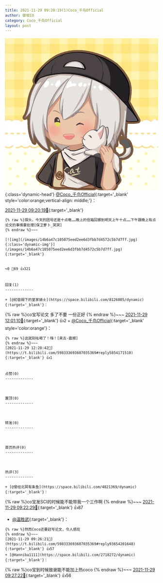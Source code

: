 ```yaml
---
title: 2021-11-29 09:20:19(1)Coco_千鸟Official
author: 御坂IO
category: Coco_千鸟Official
layout: post
---
```


![img](/images/85e485bc0dbd0cde4d15f24d7cffe9704618ad10.jpg){:class='dynamic-head'}
[@Coco_千鸟Official](https://space.bilibili.com/1891728206/dynamic){:target='_blank' style='color:orange;vertical-align: middle;'}：

[2021-11-29 09:20:19🔗](https://t.bilibili.com/598333693607035369){:target='_blank'}

~~~
{% raw %}探头，今天的团号还是十点嗷……晚上的信箱回挪到明天上午十点……下午跟晚上有点论文的事情要处理[保卫萝卜_哭哭]
{% endraw %}~~~

[![img](/images/14b6a47c105075eed2ee6d3fbb7d4572c5b7d7ff.jpg){:class='dynamic-img'}](/images/14b6a47c105075eed2ee6d3fbb7d4572c5b7d7ff.jpg){:target='_blank'}


↪️0 💬69 👍321


回复(1)
-------------

+ [@初音殿下的皇家骑士](https://space.bilibili.com/8126805/dynamic){:target='_blank'}：
~~~
{% raw %}co宝写论文 多了不要 一份正好
{% endraw %}~~~
[2021-11-29 12:01:10🔗](https://t.bilibili.com/598333693607035369#reply5854014003){:target='_blank'} 👍2
    + [@Coco_千鸟Official](https://space.bilibili.com/1891728206/dynamic){:target='_blank' style='color:orange'}：
~~~
{% raw %}这就别吆喝了！嗨！[来古-震撼]
{% endraw %}~~~
[2021-11-29 12:28:42🔗](https://t.bilibili.com/598333693607035369#reply5854171510){:target='_blank'} 👍1


点赞(0)
-------------



置顶(0)
-------------



转发(0)
-------------



首页热评(0)
-------------



热评(3)
-------------

+ [@曾经北冥有条鱼](https://space.bilibili.com/4821369/dynamic){:target='_blank'}：
~~~
{% raw %}co宝发SCI的时候能不能带我一个三作啊
{% endraw %}~~~
[2021-11-29 09:22:29🔗](https://t.bilibili.com/598333693607035369#reply5853376254){:target='_blank'} 👍87
+ [@温胜武](https://space.bilibili.com/33630561/dynamic){:target='_blank'}：
~~~
{% raw %}然而Coco还要赶写论文，令人感叹
{% endraw %}~~~
[2021-11-29 09:26:21🔗](https://t.bilibili.com/598333693607035369#reply93654201648){:target='_blank'} 👍57
+ [@Hanniba1111](https://space.bilibili.com/2718272/dynamic){:target='_blank'}：
~~~
{% raw %}co宝到时候致谢能不能加上热coco
{% endraw %}~~~
[2021-11-29 09:27:22🔗](https://t.bilibili.com/598333693607035369#reply93654219552){:target='_blank'} 👍56


